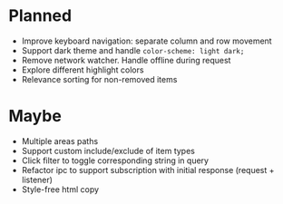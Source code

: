 # Planned

- Improve keyboard navigation: separate column and row movement
- Support dark theme and handle `color-scheme: light dark;`
- Remove network watcher. Handle offline during request
- Explore different highlight colors
- Relevance sorting for non-removed items

# Maybe

- Multiple areas paths
- Support custom include/exclude of item types
- Click filter to toggle corresponding string in query
- Refactor ipc to support subscription with initial response (request + listener)
- Style-free html copy
